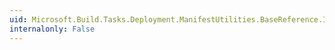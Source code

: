 ```yaml
---
uid: Microsoft.Build.Tasks.Deployment.ManifestUtilities.BaseReference.IsOptional
internalonly: False
---
```

